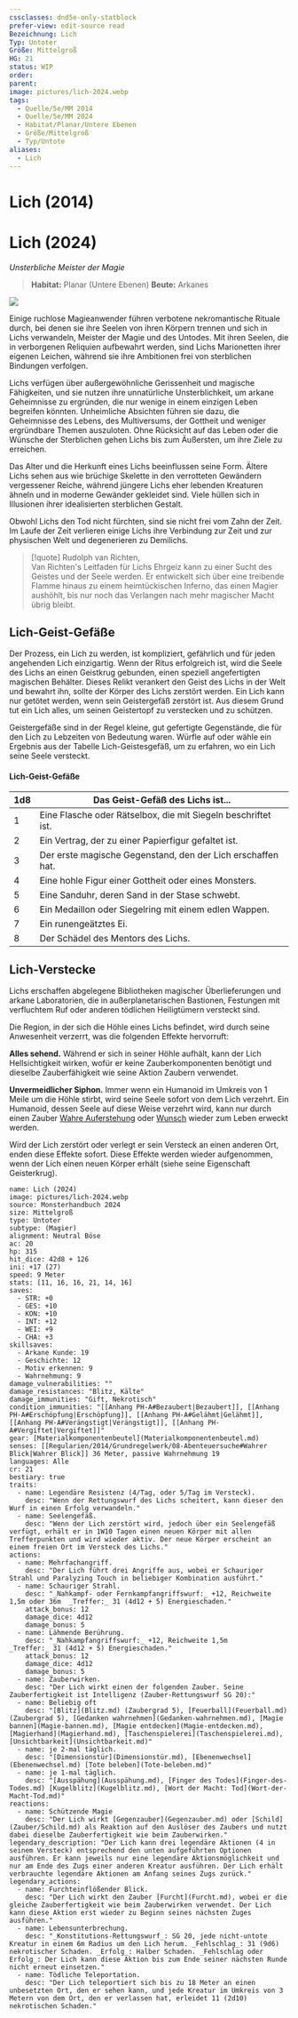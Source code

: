 ```yaml
---
cssclasses: dnd5e-only-statblock
prefer-view: edit-source read
Bezeichnung: Lich
Typ: Untoter
Größe: Mittelgroß
HG: 21
status: WIP
order:
parent:
image: pictures/lich-2024.webp
tags:
  - Quelle/5e/MM 2014
  - Quelle/5e/MM 2024
  - Habitat/Planar/Untere Ebenen
  - Größe/Mittelgroß
  - Typ/Untote
aliases:
  - Lich
---
```

# Lich (2014)

# Lich (2024)
_Unsterbliche Meister der Magie_

>**Habitat:** Planar (Untere Ebenen)
>**Beute:** Arkanes

![](lich-2024.webp)

Einige ruchlose Magieanwender führen verbotene nekromantische Rituale durch, bei denen sie ihre Seelen von ihren Körpern trennen und sich in Lichs verwandeln, Meister der Magie und des Untodes. Mit ihren Seelen, die in verborgenen Reliquien aufbewahrt werden, sind Lichs Marionetten ihrer eigenen Leichen, während sie ihre Ambitionen frei von sterblichen Bindungen verfolgen.

Lichs verfügen über außergewöhnliche Gerissenheit und magische Fähigkeiten, und sie nutzen ihre unnatürliche Unsterblichkeit, um arkane Geheimnisse zu ergründen, die nur wenige in einem einzigen Leben begreifen könnten. Unheimliche Absichten führen sie dazu, die Geheimnisse des Lebens, des Multiversums, der Gottheit und weniger ergründbare Themen auszuloten. Ohne Rücksicht auf das Leben oder die Wünsche der Sterblichen gehen Lichs bis zum Äußersten, um ihre Ziele zu erreichen.

Das Alter und die Herkunft eines Lichs beeinflussen seine Form. Ältere Lichs sehen aus wie brüchige Skelette in den verrotteten Gewändern vergessener Reiche, während jüngere Lichs eher lebenden Kreaturen ähneln und in moderne Gewänder gekleidet sind. Viele hüllen sich in Illusionen ihrer idealisierten sterblichen Gestalt.

Obwohl Lichs den Tod nicht fürchten, sind sie nicht frei vom Zahn der Zeit. Im Laufe der Zeit verlieren einige Lichs ihre Verbindung zur Zeit und zur physischen Welt und degenerieren zu Demilichs.

>[!quote] Rudolph van Richten, <br>Van Richten's Leitfaden für Lichs
>Ehrgeiz kann zu einer Sucht des Geistes und der Seele werden. Er entwickelt sich über eine treibende Flamme hinaus zu einem heimtückischen Inferno, das einen Magier aushöhlt, bis nur noch das Verlangen nach mehr magischer Macht übrig bleibt.

## Lich-Geist-Gefäße
Der Prozess, ein Lich zu werden, ist kompliziert, gefährlich und für jeden angehenden Lich einzigartig. Wenn der Ritus erfolgreich ist, wird die Seele des Lichs an einen Geistkrug gebunden, einen speziell angefertigten magischen Behälter. Dieses Relikt verankert den Geist des Lichs in der Welt und bewahrt ihn, sollte der Körper des Lichs zerstört werden. Ein Lich kann nur getötet werden, wenn sein Geistergefäß zerstört ist. Aus diesem Grund tut ein Lich alles, um seinen Geistertopf zu verstecken und zu schützen.

Geistergefäße sind in der Regel kleine, gut gefertigte Gegenstände, die für den Lich zu Lebzeiten von Bedeutung waren. Würfle auf oder wähle ein Ergebnis aus der Tabelle Lich-Geistesgefäß, um zu erfahren, wo ein Lich seine Seele versteckt.

#### Lich-Geist-Gefäße

| 1d8 | Das Geist-Gefäß des Lichs ist...                              |
| --- | ------------------------------------------------------------- |
| 1   | Eine Flasche oder Rätselbox, die mit Siegeln beschriftet ist. |
| 2   | Ein Vertrag, der zu einer Papierfigur gefaltet ist.           |
| 3   | Der erste magische Gegenstand, den der Lich erschaffen hat.   |
| 4   | Eine hohle Figur einer Gottheit oder eines Monsters.          |
| 5   | Eine Sanduhr, deren Sand in der Stase schwebt.                |
| 6   | Ein Medaillon oder Siegelring mit einem edlen Wappen.         |
| 7   | Ein runengeätztes Ei.                                         |
| 8   | Der Schädel des Mentors des Lichs.                            |

## Lich-Verstecke
Lichs erschaffen abgelegene Bibliotheken magischer Überlieferungen und arkane Laboratorien, die in außerplanetarischen Bastionen, Festungen mit verfluchtem Ruf oder anderen tödlichen Heiligtümern versteckt sind.

Die Region, in der sich die Höhle eines Lichs befindet, wird durch seine Anwesenheit verzerrt, was die folgenden Effekte hervorruft:

**Alles sehend.** Während er sich in seiner Höhle aufhält, kann der Lich Hellsichtigkeit wirken, wofür er keine Zauberkomponenten benötigt und dieselbe Zauberfähigkeit wie seine Aktion Zaubern verwendet.

**Unvermeidlicher Siphon.** Immer wenn ein Humanoid im Umkreis von 1 Meile um die Höhle stirbt, wird seine Seele sofort von dem Lich verzehrt. Ein Humanoid, dessen Seele auf diese Weise verzehrt wird, kann nur durch einen Zauber [Wahre Auferstehung](Wahre-Auferstehung.md) oder [Wunsch](Wunsch.md) wieder zum Leben erweckt werden.

Wird der Lich zerstört oder verlegt er sein Versteck an einen anderen Ort, enden diese Effekte sofort. Diese Effekte werden wieder aufgenommen, wenn der Lich einen neuen Körper erhält (siehe seine Eigenschaft Geisterkrug).

```statblock
name: Lich (2024)
image: pictures/lich-2024.webp
source: Monsterhandbuch 2024
size: Mittelgroß
type: Untoter
subtype: (Magier)
alignment: Neutral Böse
ac: 20
hp: 315
hit_dice: 42d8 + 126
ini: +17 (27)
speed: 9 Meter
stats: [11, 16, 16, 21, 14, 16]
saves:
  - STR: +0
  - GES: +10
  - KON: +10
  - INT: +12
  - WEI: +9
  - CHA: +3
skillsaves:
  - Arkane Kunde: 19
  - Geschichte: 12  
  - Motiv erkennen: 9
  - Wahrnehmung: 9
damage_vulnerabilities: ""
damage_resistances: "Blitz, Kälte"
damage_immunities: "Gift, Nekrotisch"
condition_immunities: "[[Anhang PH-A#Bezaubert|Bezaubert]], [[Anhang PH-A#Erschöpfung|Erschöpfung]], [[Anhang PH-A#Gelähmt|Gelähmt]], [[Anhang PH-A#Verängstigt|Verängstigt]], [[Anhang PH-A#Vergiftet|Vergiftet]]"
gear: [Materialkomponentenbeutel](Materialkomponentenbeutel.md)
senses: [[Regularien/2014/Grundregelwerk/08-Abenteuersuche#Wahrer Blick|Wahrer Blick]] 36 Meter, passive Wahrnehmung 19
languages: Alle
cr: 21
bestiary: true
traits:
  - name: Legendäre Resistenz (4/Tag, oder 5/Tag im Versteck).
    desc: "Wenn der Rettungswurf des Lichs scheitert, kann dieser den Wurf in einen Erfolg verwandeln."
  - name: Seelengefäß.
    desc: "Wenn der Lich zerstört wird, jedoch über ein Seelengefäß verfügt, erhält er in 1W10 Tagen einen neuen Körper mit allen Trefferpunkten und wird wieder aktiv. Der neue Körper erscheint an einem freien Ort im Versteck des Lichs."
actions:
  - name: Mehrfachangriff.
    desc: "Der Lich führt drei Angriffe aus, wobei er Schauriger Strahl und Paralyzing Touch in beliebiger Kombination ausführt."
  - name: Schauriger Strahl.
    desc: "_Nahkampf- oder Fernkampfangriffswurf:_ +12, Reichweite 1,5m oder 36m  _Treffer:_ 31 (4d12 + 5) Energieschaden."
    attack_bonus: 12
    damage_dice: 4d12
    damage_bonus: 5
  - name: Lähmende Berührung.
    desc: "_Nahkampfangriffswurf:_ +12, Reichweite 1,5m _Treffer:_ 31 (4d12 + 5) Energieschaden."
    attack_bonus: 12
    damage_dice: 4d12
    damage_bonus: 5
  - name: Zauberwirken.
    desc: "Der Lich wirkt einen der folgenden Zauber. Seine Zauberfertigkeit ist Intelligenz (Zauber-Rettungswurf SG 20):"
  - name: Beliebig oft
    desc: "[Blitz](Blitz.md) (Zaubergrad 5), [Feuerball](Feuerball.md) (Zaubergrad 5), [Gedanken wahrnehmen](Gedanken-wahrnehmen.md), [Magie bannen](Magie-bannen.md), [Magie entdecken](Magie-entdecken.md), [Magierhand](Magierhand.md), [Taschenspielerei](Taschenspielerei.md), [Unsichtbarkeit](Unsichtbarkeit.md)"
  - name: je 2-mal täglich.
    desc: "[Dimensionstür](Dimensionstür.md), [Ebenenwechsel](Ebenenwechsel.md) [Tote beleben](Tote-beleben.md)"
  - name: je 1-mal täglich.
    desc: "[Ausspähung](Ausspähung.md), [Finger des Todes](Finger-des-Todes.md) [Kugelblitz](Kugelblitz.md), [Wort der Macht: Tod](Wort-der-Macht-Tod.md)"
reactions:
  - name: Schützende Magie
    desc: "Der Lich wirkt [Gegenzauber](Gegenzauber.md) oder [Schild](Zauber/Schild.md) als Reaktion auf den Auslöser des Zaubers und nutzt dabei dieselbe Zauberfertigkeit wie beim Zauberwirken."
legendary_description: "Der Lich kann drei legendäre Aktionen (4 in seinem Versteck) entsprechend den unten aufgeführten Optionen ausführen. Er kann jeweils nur eine legendäre Aktionsmöglichkeit und nur am Ende des Zugs einer anderen Kreatur ausführen. Der Lich erhält verbrauchte legendäre Aktionen am Anfang seines Zugs zurück."
legendary_actions:
  - name: Furchteinflößender Blick.
    desc: "Der Lich wirkt den Zauber [Furcht](Furcht.md), wobei er die gleiche Zauberfertigkeit wie beim Zauberwirken verwendet. Der Lich kann diese Aktion erst wieder zu Beginn seines nächsten Zuges ausführen."
  - name: Lebensunterbrechung.
    desc: "_Konstitutions-Rettungswurf_: SG 20, jede nicht-untote Kreatur in einem 6m Radius um den Lich herum. _Fehlschlag_: 31 (9d6) nekrotischer Schaden. _Erfolg_: Halber Schaden. _Fehlschlag oder Erfolg_: Der Lich kann diese Aktion bis zum Ende seiner nächsten Runde nicht erneut einsetzen."
  - name: Tödliche Teleportation.
    desc: "Der Lich teleportiert sich bis zu 18 Meter an einen unbesetzten Ort, den er sehen kann, und jede Kreatur im Umkreis von 3 Metern von dem Ort, den er verlassen hat, erleidet 11 (2d10) nekrotischen Schaden."
```